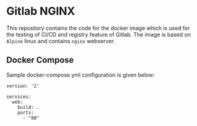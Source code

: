 Gitlab NGINX
===

This repository contains the code for the docker image which is used for the testing of CI/CD and registry feature of Gitlab. The image is based on `Alpine` linux and contains `nginx` webserver.

Docker Compose
---
Sample docker-compose.yml configuration is given below:

```
version: '2'

services:
  web:
    build: .
    ports:
      - "80"
```